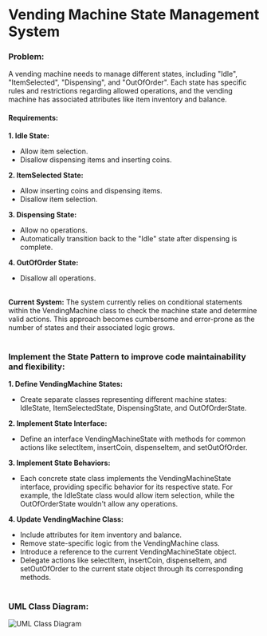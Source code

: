# Vending Machine State Management System

### Problem:
A vending machine needs to manage different states, including "Idle", "ItemSelected", "Dispensing", and "OutOfOrder". Each state has specific rules and restrictions regarding allowed operations, and the vending machine has associated attributes like item inventory and balance.

#### Requirements:

**1. Idle State:**
  - Allow item selection.
  - Disallow dispensing items and inserting coins.

**2. ItemSelected State:**
  - Allow inserting coins and dispensing items.
  - Disallow item selection.

**3. Dispensing State:**
  - Allow no operations.
  - Automatically transition back to the "Idle" state after dispensing is complete.

**4. OutOfOrder State:**
  - Disallow all operations.<br><br>

**Current System:** The system currently relies on conditional statements within the VendingMachine class to check the machine state and determine valid actions. This approach becomes cumbersome and error-prone as the number of states and their associated logic grows.<br><br>

### Implement the State Pattern to improve code maintainability and flexibility:

**1. Define VendingMachine States:**
  - Create separate classes representing different machine states: IdleState, ItemSelectedState, DispensingState, and OutOfOrderState.

**2. Implement State Interface:**
  - Define an interface VendingMachineState with methods for common actions like selectItem, insertCoin, dispenseItem, and setOutOfOrder.

**3. Implement State Behaviors:**
  - Each concrete state class implements the VendingMachineState interface, providing specific behavior for its respective state. For example, the IdleState class would allow item selection, while the OutOfOrderState wouldn't allow any operations.

**4. Update VendingMachine Class:**
  - Include attributes for item inventory and balance.
  - Remove state-specific logic from the VendingMachine class.
  - Introduce a reference to the current VendingMachineState object.
  - Delegate actions like selectItem, insertCoin, dispenseItem, and setOutOfOrder to the current state object through its corresponding methods.<br><br>

### UML Class Diagram:
![UML Class Diagram](https://github.com/user-attachments/assets/5d51adf2-3762-41c0-80a8-62c9add2181e)


